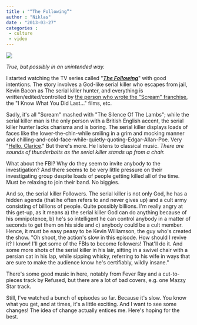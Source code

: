 ```yaml
---
title : "“The Following”"
author : "Niklas"
date : "2013-03-27"
categories : 
 - culture
 - video
---
```


[![](http://media-cache-ec5.pinterest.com/736x/9b/93/bd/9b93bd1c86af8d3cf9d53037894ba346.jpg)](http://pinterest.com/pin/137359857357682005/)

_True, but possibly in an unintended way._

I started watching the TV series called "[_**The Following**_](http://en.wikipedia.org/wiki/The_Following)" with good intentions. The story involves a God-like serial killer who escapes from jail, Kevin Bacon as The serial killer hunter, and everything is written/edited/controlled by [the person who wrote the "Scream" franchise](http://en.wikipedia.org/wiki/Kevin_Williamson_(screenwriter)), the "I Know What You Did Last..." films, etc.

Sadly, it's all "Scream" mashed with "The Silence Of The Lambs"; while the serial killer man is the only person with a British English accent, the serial killer hunter lacks charisma and is boring. The serial killer displays loads of faces like the lower-the-chin-while smiling in a grim and mocking manner and chilling-and-cold-face-while-quietly-quoting-Edgar-Allan-Poe. Very "[Hello, Clarice](https://www.youtube.com/watch?v=lQKs169Sl0I)." But there's more. He listens to classical music. _There are sounds of thunderbolts as the serial killer stands up from a chair._

What about the FBI? Why do they seem to invite anybody to the investigation? And there seems to be very little pressure on their investigating group despite loads of people getting killed all of the time. Must be relaxing to join their band. No biggies.

And so, the serial killer Followers. The serial killer is not only God, he has a hidden agenda (that he often refers to and never gives up) and a cult army consisting of billions of people. Quite possibly billions. I'm really angry at this get-up, as it means a) the serial killer God can do anything because of his omnipotence, b) he's so intelligent he can control anybody in a matter of seconds to get them on his side and c) anybody could be a cult member. Hence, it must be easy peasy to be Kevin Williamson, the guy who's created the show. "Oh shoot, the action's slow in this episode. How should I revive it? I know! I'll get some of the FBIs to become followers! That'll do it. And some more shots of the serial killer in his lair, sitting in a swivel chair with a persian cat in his lap, while sipping whisky, referring to his wife in ways that are sure to make the audience know he's certifiably, wildly insane."

There's some good music in here, notably from Fever Ray and a cut-to-pieces track by Refused, but there are a lot of bad covers, e.g. one Mazzy Star track.

Still, I've watched a bunch of episodes so far. Because it's slow. You know what you get, and at times, it's a little exciting. And I want to see some changes! The idea of change actually entices me. Here's hoping for the best.
